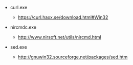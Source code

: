 - curl.exe
    + https://curl.haxx.se/download.html#Win32

- nircmdc.exe
    + http://www.nirsoft.net/utils/nircmd.html

- sed.exe
    + http://gnuwin32.sourceforge.net/packages/sed.htm

